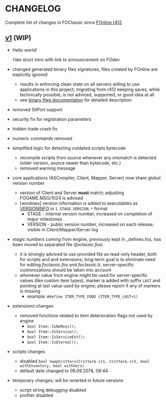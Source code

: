 # CHANGELOG

Complete list of changes in FOClassic since [FOnline r412](https://xp-dev.com/sc/76003/412/).

## [v1](SOON) (WIP)
- Hello world!

  `TODO` short intro with link to announcement on FOdev

- changed generated binary files signatures, files created by FOnline are explicitly ignored
    - results in enforcing clean state on all servers willing to use applications in this project; migrating from r412 keeping saves, while technically possible, is not adviced, supported, or good idea at all
    - see [binary files documentation](https://rotators.fodev.net/foclassic/docs/BinaryFiles.md) for detailed description
- removed StlPort support
- security fix for registration parameters
- hidden trade crash fix
- numeric commands removed
- simplified logic for detecting outdated scripts bytecode
    - recompile scripts from source whenever any mismatch is detected (older version, source newer than bytecode, etc.)
    - removed warning message
- core applications (ASCompiler, Client, Mapper, Server) now share global version number
    - version of Client and Server **must** match; adjusting FOGAME.MSG/1024 is advised
    - [windows] version information is added to executables as [VERSIONINFO](https://docs.microsoft.com/en-us/windows/desktop/menurc/versioninfo-resource) in `1.STAGE.VERSION.*` format
        - STAGE - internal version number, increased on completion of major milestones
        - VERSION - public version number, increased on each release; visible in Client/Mapper/Server log
- _magic numbers_ coming from engine, previously kept in \_defines.fos, has been moved to separated file (_foclassic.fos_)
    - it is strongly adviced to use provided file as read-only header, both for scripts and and extensions; long-term goal is to eliminate need for editing _foclassic.fos_ and _foclassic.h_, server-specific customizations should be taken into account
    - whenever value from engine might be used for server-specific values (like custom item types), marker is added with suffix `LAST` and pointing at last value used by engine; please report if any of markers is missing
        - example: `#define ITEM_TYPE_FOOD (ITEM_TYPE_LAST+1)`
- extensions changes
    - removed functions related to item deterioration flags not used by engine
        - `bool Item::IsNoResc();`
        - `bool Item::IsService();`
        - `bool Item::IsServiceExt();`
        - `bool Item::IsEternal();`
- scripts changes
    - disabled `bool SwapCritters(Critter& cr1, Critter& cr2, bool withInventory, bool withVars)`
    - default date changed to 08.09.2078, 09:44
- temporary changes; will be reverted in future versions
    - script string debugging disabled
    - profiler disabled
